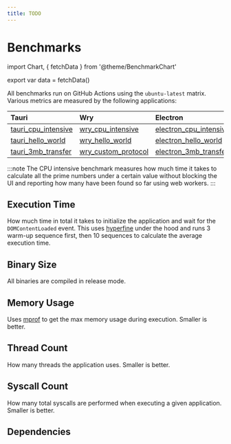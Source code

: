 ```yaml
---
title: TODO
---
```


# Benchmarks

import Chart, { fetchData } from '@theme/BenchmarkChart'

<!-- Data is fetched here so that it is only fetched and processed once, then reused in each of the charts -->

export var data = fetchData()

All benchmarks run on GitHub Actions using the `ubuntu-latest` matrix. Various metrics are measured by the following applications:

| Tauri                 | Wry                   | Electron                 |
| :-------------------- | :-------------------- | :----------------------- |
| [tauri_cpu_intensive] | [wry_cpu_intensive]   | [electron_cpu_intensive] |
| [tauri_hello_world]   | [wry_hello_world]     | [electron_hello_world]   |
| [tauri_3mb_transfer]  | [wry_custom_protocol] | [electron_3mb_transfer]  |

[tauri_cpu_intensive]: https://github.com/tauri-apps/tauri/tree/dev/tooling/bench/tests/cpu_intensive
[tauri_hello_world]: https://github.com/tauri-apps/tauri/tree/dev/tooling/bench/tests/helloworld
[tauri_3mb_transfer]: https://github.com/tauri-apps/tauri/tree/dev/tooling/bench/tests/files_transfer
[wry_cpu_intensive]: https://github.com/tauri-apps/wry/tree/dev/bench/tests/src/cpu_intensive.rs
[wry_hello_world]: https://github.com/tauri-apps/wry/tree/dev/bench/tests/src/hello_world.rs
[wry_custom_protocol]: https://github.com/tauri-apps/wry/tree/dev/bench/tests/src/custom_protocol.rs
[electron_cpu_intensive]: https://github.com/tauri-apps/benchmark_electron/tree/dev/apps/cpu_intensive
[electron_hello_world]: https://github.com/tauri-apps/benchmark_electron/tree/dev/apps/hello_world
[electron_3mb_transfer]: https://github.com/tauri-apps/benchmark_electron/tree/dev/apps/file_transfer

:::note
The CPU intensive benchmark measures how much time it takes to calculate all the prime numbers under a certain value without blocking the UI and reporting how many have been found so far using web workers.
:::

## Execution Time

How much time in total it takes to initialize the application and wait for the `DOMContentLoaded` event. This uses [hyperfine](https://github.com/sharkdp/hyperfine) under the hood and runs 3 warm-up sequence first, then 10 sequences to calculate the average execution time.

<Chart data={data} column="exec_time" />

## Binary Size

All binaries are compiled in release mode.

<Chart data={data} column="binary_size" />

## Memory Usage

Uses [mprof](https://pypi.org/project/memory-profiler/) to get the max memory usage during execution. Smaller is better.

<Chart data={data} column="max_memory" />

## Thread Count

How many threads the application uses. Smaller is better.

<Chart data={data} column="thread_count" />

## Syscall Count

How many total syscalls are performed when executing a given application. Smaller is better.

<Chart data={data} column="syscall_count" />

## Dependencies

<Chart data={data} column="cargo_deps" />
